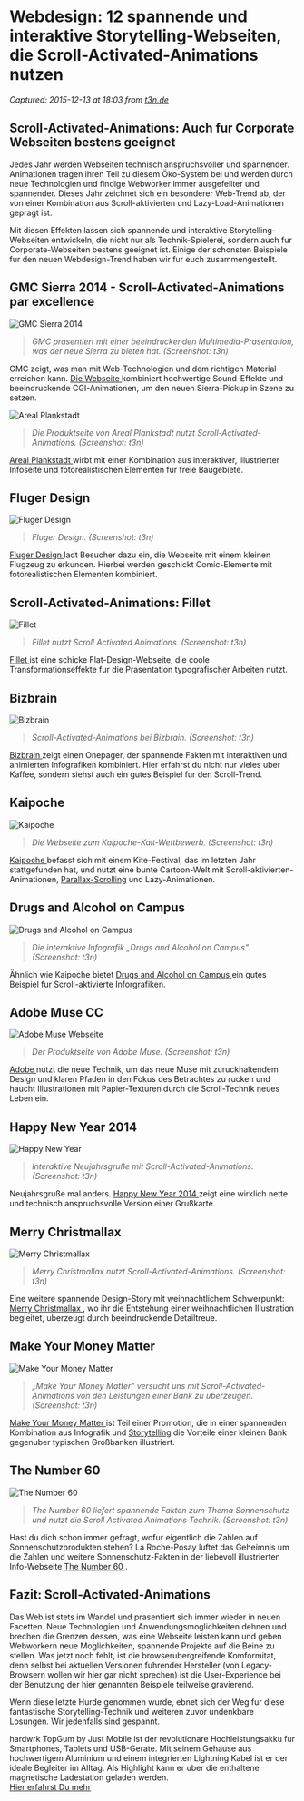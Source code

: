 # Webdesign: 12 spannende und interaktive Storytelling-Webseiten, die Scroll-Activated-Animations nutzen

_Captured: 2015-12-13 at 18:03 from [t3n.de](http://t3n.de/news/scroll-activated-animations-531913/)_

## Scroll-Activated-Animations: Auch fur Corporate Webseiten bestens geeignet

Jedes Jahr werden Webseiten technisch anspruchsvoller und spannender. Animationen tragen ihren Teil zu diesem Öko-System bei und werden durch neue Technologien und findige Webworker immer ausgefeilter und spannender. Dieses Jahr zeichnet sich ein besonderer Web-Trend ab, der von einer Kombination aus Scroll-aktivierten und Lazy-Load-Animationen gepragt ist.

Mit diesen Effekten lassen sich spannende und interaktive Storytelling-Webseiten entwickeln, die nicht nur als Technik-Spielerei, sondern auch fur Corporate-Webseiten bestens geeignet ist. Einige der schonsten Beispiele fur den neuen Webdesign-Trend haben wir fur euch zusammengestellt.

## GMC Sierra 2014 - Scroll-Activated-Animations par excellence

![GMC Sierra 2014](http://t3n.de/news/wp-content/uploads/2014/03/gmc-scroll-activated-animation-595x347.jpg)

> _GMC prasentiert mit einer beeindruckenden Multimedia-Prasentation, was der neue Sierra zu bieten hat. (Screenshot: t3n)_

GMC zeigt, was man mit Web-Technologien und dem richtigen Material erreichen kann. [Die Webseite ](http://www.gmc.com/incrediblethinking/?evar25=GMC_Site_MOP_Promotile) kombiniert hochwertige Sound-Effekte und beeindruckende CGI-Animationen, um den neuen Sierra-Pickup in Szene zu setzen.

![Areal Plankstadt](http://t3n.de/news/wp-content/uploads/2014/03/areal-scroll-activated-animation-595x344.jpg)

> _Die Produktseite von Areal Plankstadt nutzt Scroll-Activated-Animations. (Screenshot: t3n)_

[Areal Plankstadt ](http://www.arealplankstadt.de/start) wirbt mit einer Kombination aus interaktiver, illustrierter Infoseite und fotorealistischen Elementen fur freie Baugebiete.

## Fluger Design

![Fluger Design](http://t3n.de/news/wp-content/uploads/2014/03/fluger-scroll-activated-animation-595x344.jpg)

> _Fluger Design. (Screenshot: t3n)_

[Fluger Design ](http://www.fluger.com) ladt Besucher dazu ein, die Webseite mit einem kleinen Flugzeug zu erkunden. Hierbei werden geschickt Comic-Elemente mit fotorealistischen Elementen kombiniert.

## Scroll-Activated-Animations: Fillet

![Fillet](http://t3n.de/news/wp-content/uploads/2014/03/fillet-scroll-activated-animation-595x344.jpg)

> _Fillet nutzt Scroll Activated Animations. (Screenshot: t3n)_

[Fillet ](http://www.fillet.com.br) ist eine schicke Flat-Design-Webseite, die coole Transformationseffekte fur die Prasentation typografischer Arbeiten nutzt.

## Bizbrain

![Bizbrain](http://t3n.de/news/wp-content/uploads/2014/03/coffee-scroll-activated-animation-595x344.jpg)

> _Scroll-Activated-Animations bei Bizbrain. (Screenshot: t3n)_

[Bizbrain ](http://www.bizbrain.org/coffee/) zeigt einen Onepager, der spannende Fakten mit interaktiven und animierten Infografiken kombiniert. Hier erfahrst du nicht nur vieles uber Kaffee, sondern siehst auch ein gutes Beispiel fur den Scroll-Trend.

## Kaipoche

![Kaipoche](http://t3n.de/news/wp-content/uploads/2014/03/kaipoche-scroll-activated-animation-595x344.jpg)

> _Die Webseite zum Kaipoche-Kait-Wettbewerb. (Screenshot: t3n)_

[Kaipoche ](http://www.kaipoche.co/) befasst sich mit einem Kite-Festival, das im letzten Jahr stattgefunden hat, und nutzt eine bunte Cartoon-Welt mit Scroll-aktivierten-Animationen, [Parallax-Scrolling](http://t3n.de/news/parallax-scrolling-beispiele-423046/) und Lazy-Animationen.

## Drugs and Alcohol on Campus

![Drugs and Alcohol on Campus](http://t3n.de/news/wp-content/uploads/2014/03/drugs-on-campus-scroll-activated-animation-595x344.jpg)

> _Die interaktive Infografik „Drugs and Alcohol on Campus". (Screenshot: t3n)_

Ähnlich wie Kaipoche bietet [Drugs and Alcohol on Campus ](http://www.rehabs.com/explore/drugs-and-alcohol-on-campus/) ein gutes Beispiel fur Scroll-aktivierte Inforgrafiken.

## Adobe Muse CC

![Adobe Muse Webseite](http://t3n.de/news/wp-content/uploads/2014/03/adobe-muse-scroll-activated-animation-595x344.jpg)

> _Der Produktseite von Adobe Muse. (Screenshot: t3n)_

[Adobe ](http://muse.adobe.com) nutzt die neue Technik, um das neue Muse mit zuruckhaltendem Design und klaren Pfaden in den Fokus des Betrachtes zu rucken und haucht Illustrationen mit Papier-Texturen durch die Scroll-Technik neues Leben ein.

## Happy New Year 2014

![Happy New Year](http://t3n.de/news/wp-content/uploads/2014/03/happy-new-year-scroll-activated-animation-595x344.jpg)

> _Interaktive Neujahrsgruße mit Scroll-Activated-Animations. (Screenshot: t3n)_

Neujahrsgruße mal anders. [Happy New Year 2014 ](http://www.tasarimgezegeni.com/2014/en/) zeigt eine wirklich nette und technisch anspruchsvolle Version einer Grußkarte.

## Merry Christmallax

![Merry Christmallax](http://t3n.de/news/wp-content/uploads/2014/03/christmas-scroll-activated-animation-595x344.jpg)

> _Merry Christmallax nutzt Scroll-Activated-Animations. (Screenshot: t3n)_

Eine weitere spannende Design-Story mit weihnachtlichem Schwerpunkt: [Merry Christmallax ](http://ihatetomatoes.net/merry-christmallax/), wo ihr die Entstehung einer weihnachtlichen Illustration begleitet, uberzeugt durch beeindruckende Detailtreue.

## Make Your Money Matter

![Make Your Money Matter](http://t3n.de/news/wp-content/uploads/2014/03/make-your-money-matterscroll-activated-animation-595x344.jpg)

> _„Make Your Money Matter" versucht uns mit Scroll-Activated-Animations von den Leistungen einer Bank zu uberzeugen. (Screenshot: t3n)_

[Make Your Money Matter ](http://makeyourmoneymatter.org) ist Teil einer Promotion, die in einer spannenden Kombination aus Infografik und [Storytelling](http://t3n.de/tag/storytelling) die Vorteile einer kleinen Bank gegenuber typischen Großbanken illustriert.

## The Number 60

![The Number 60](http://t3n.de/news/wp-content/uploads/2014/03/number-60-scroll-activated-animation-595x344.jpg)

> _The Number 60 liefert spannende Fakten zum Thema Sonnenschutz und nutzt die Scroll Activated Animations Technik. (Screenshot: t3n)_

Hast du dich schon immer gefragt, wofur eigentlich die Zahlen auf Sonnenschutzprodukten stehen? La Roche-Posay luftet das Geheimnis um die Zahlen und weitere Sonnenschutz-Fakten in der liebevoll illustrierten Info-Webseite [The Number 60 ](http://anthelios.laroche-posay.ca/en).

## Fazit: Scroll-Activated-Animations

Das Web ist stets im Wandel und prasentiert sich immer wieder in neuen Facetten. Neue Technologien und Anwendungsmoglichkeiten dehnen und brechen die Grenzen dessen, was eine Webseite leisten kann und geben Webworkern neue Moglichkeiten, spannende Projekte auf die Beine zu stellen. Was jetzt noch fehlt, ist die browserubergreifende Komformitat, denn selbst bei aktuellen Versionen fuhrender Hersteller (von Legacy-Browsern wollen wir hier gar nicht sprechen) ist die User-Experience bei der Benutzung der hier genannten Beispiele teilweise gravierend.

Wenn diese letzte Hurde genommen wurde, ebnet sich der Weg fur diese fantastische Storytelling-Technik und weiteren zuvor undenkbare Losungen. Wir jedenfalls sind gespannt.

hardwrk TopGum by Just Mobile ist der revolutionare Hochleistungsakku fur Smartphones, Tablets und USB-Gerate. Mit seinem Gehause aus hochwertigem Aluminium und einem integrierten Lightning Kabel ist er der ideale Begleiter im Alltag. Als Highlight kann er uber die enthaltene magnetische Ladestation geladen werden.  
[Hier erfahrst Du mehr](http://guruads.de/api/click/5656e000497959ad35000035)
